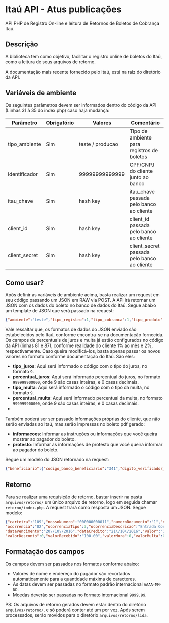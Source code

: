 # Itaú API - Atus publicações
API PHP de Registro On-line e leitura de Retornos de Boletos de Cobrança Itaú.


## Descrição
A biblioteca tem como objetivo, facilitar o registro online de boletos do Itaú, como a leitura de seus arquivos de retorno.

A documentação mais recente fornecido pelo Itaú, está na raiz do diretório da API.


## Variáveis de ambiente
Os seguintes parâmetros devem ser informados dentro do código da API (Linhas 31 à 35 do index.php) caso haja mudança:

Parâmetro | Obrigatório | Valores | Comentário
------------ | ------------- | ------------- | -------------
tipo_ambiente | Sim | teste / producao | Tipo de ambiente para registros de boletos
identificador | Sim | 99999999999999 | CPF/CNPJ do cliente junto ao banco
itau_chave | Sim | hash key | itau_chave passada pelo banco ao cliente
client_id | Sim | hash key | client_id passada pelo banco ao cliente
client_secret | Sim | hash key | client_secret passada pelo banco ao cliente

## Como usar?
Após definir as variáveis de ambiente acima, basta realizar um request em seu código passando um JSON em RAW via POST.
A API irá retornar um JSON com os dados do boleto no banco de dados do Itaú. Segue abaixo um template de JSON que será passado na request:  

```json
{"ambiente":"teste","tipo_registro":1,"tipo_cobranca":1,"tipo_produto":"6","subproduto":"8","titulo_aceite":"N","tipo_carteira_titulo":"109","nosso_numero":"4729","data_vencimento":"2019-07-19","valor_cobrado":"1969.15","seu_numero":"4729","especie":"1","data_emissao":"2019-07-11","data_limite_pagamento":"2019-07-19","tipo_pagamento":3,"indicador_pagamento_parcial":"false","informacoes":"NOTAFISCAL 6663","protesto":"","cpf_cnpj_pagador":"15016827000160","nome_pagador":"HOSPITAL E MATERNIDADE SAO MAT","logradouro_pagador":"AV ACLIMACAO 335","bairro_pagador":"BOSQUE DA SAUDE","cidade_pagador":"CUIABA","uf_pagador":"MT","cep_pagador":'78050040',"codigo_moeda_cnab":"9","cpf_cnpj_beneficiario":"08182332000146","agencia_beneficiario":"0288","conta_beneficiario":"88173","digito_verificador_conta_beneficiario":"3","tipo_desconto":"0","tipo_autorizacao_recebimento":"3","tipo_valor_percentual_recebimento":"V","valor_minimo_recebimento":"1969.15","percentual_minimo_recebimento":"","valor_maximo_recebimento":"1969.15","percentual_maximo_recebimento":""}
```
Vale ressaltar que, os formatos de dados do JSON enviado são estabelecidos pelo Itaú, conforme encontra-se na documentação fornecida. Os campos de percentuais de juros e multa já estão configurados no código da API (linhas 81 e 87), conforme realidade do cliente 1% ao mês e 2%, respectivamente. Caso queira modificá-los, basta apenas passar os novos valores no formato conforme documentação do Itaú. São eles:

* **tipo_juros**: Aqui será informado o código com o tipo do juros, no formato `9`.
* **percentual_juros**: Aqui será informado percentual do juros, no formato `999999900000`, onde 9 são casas inteiras, e 0 casas decimais.
* **tipo_multa**: Aqui será informado o código com o tipo da multa, no formato `9`.
* **percentual_multa**: Aqui será informado percentual da multa, no formato `999999900000`, onde 9 são casas inteiras, e 0 casas decimais.
* 
Também poderá ser ser passado informações próprias do cliente, que não serão enviadas ao Itaú, mas serão impressas no boleto pdf gerado:

* **informacoes**: Informar as instruções ou informações que você queira mostrar ao pagador do boleto.
* **protesto**: Informar as informações de protesto que você queira informar ao pagador do boleto.

Segue um modelo do JSON retornado na request:  

```json
{"beneficiario":{"codigo_banco_beneficiario":"341","digito_verificador_banco_beneficiario":"7","agencia_beneficiario":"0288","conta_beneficiario":"88173","digito_verificador_conta_beneficiario":"3","cpf_cnpj_beneficiario":"08182332000146","nome_razao_social_beneficiario":"TELEMAKO FRAGERIS PUBLICIDADE","logradouro_beneficiario":"AV HISTOR RUBENS DE MENDONCA","bairro_beneficiario":"JD ACLIMACAO","complemento_beneficiario":"ED AMERCIAN BUS","cidade_beneficiario":"CUIABA","uf_beneficiario":"MT","cep_beneficiario":"78050000"},"pagador":{"cpf_cnpj_pagador":"12049631000184","nome_razao_social_pagador":"MOURA DUBEUX ENGENHARIA S/A","logradouro_pagador":"AV ENGENHEIRO DOMINGOS FERREIRA 467","complemento_pagador":"","bairro_pagador":"PINA","cidade_pagador":"RECIFE","uf_pagador":"PE","cep_pagador":"51011050"},"sacador_avalista":{"cpf_cnpj_sacador_avalista":"00000000000000","nome_razao_social_sacador_avalista":""},"moeda":{"sigla_moeda":"R$","quantidade_moeda":0,"cotacao_moeda":0},"especie_documento":"DM","vencimento_titulo":"2019-07-20","tipo_carteira_titulo":"109","nosso_numero":"000055554","seu_numero":"005555","codigo_barras":"34191795600000444001090000555540288881733000","numero_linha_digitavel":"34191090080055554028588817330009179560000044400","local_pagamento":"ATE O VENCIMENTO PAGUE EM QUALQUER BANCO OU CORRESPONDENTE NAO BANCARIO. APOS O VENCIMENTO, ACESSE ITAU.COM.BR/BOLETOS E PAGUE EM QUALQUER BANCO OU CORRESPONDENTE NAO BANCARIO.","data_processamento":"2019-07-12","data_emissao":"2019-07-12","uso_banco":"","valor_titulo":444,"valor_desconto":0,"valor_outra_deducao":0,"valor_juro_multa":0,"valor_outro_acrescimo":0,"valor_total_cobrado":0,"lista_texto_informacao_cliente_beneficiario":[{"texto_informacao_cliente_beneficiario":""},{"texto_informacao_cliente_beneficiario":""},{"texto_informacao_cliente_beneficiario":""},{"texto_informacao_cliente_beneficiario":""},{"texto_informacao_cliente_beneficiario":""},{"texto_informacao_cliente_beneficiario":""},{"texto_informacao_cliente_beneficiario":""},{"texto_informacao_cliente_beneficiario":""},{"texto_informacao_cliente_beneficiario":""}]}
```

## Retorno
Para se realizar uma requisição de retorno, bastar inserir na pasta `arquivos/retorno/` um único arquivo de retorno, logo em seguida chamar `retorno/index.php`. A request trará como resposta um JSON. 
Segue modelo:  
```json
{"carteira":"109","nossoNumero":"000000000011","numeroDocumento":"1","numeroControle":"0000000000000000000000000",  
"ocorrencia":"02","ocorrenciaTipo":3,"ocorrenciaDescricao":"Entrada Confirmada","dataOcorrencia":"20\/10\/2016",  
"dataVencimento":"20\/10\/2016","dataCredito":"21\/10\/2016","valor":"100.00","valorTarifa":"4.20","valorIOF":0,"valorAbatimento":0,  
"valorDesconto":0,"valorRecebido":"100.00","valorMora":0,"valorMulta":0,"error":null,"trash":[]}
```
## Formatação dos campos
Os campos devem ser passados nos formatos conforme abaixo:

* Valores de nome e endereço do pagador são recortados automaticamente para a quantidade máxima de caracteres.
* As datas devem ser passadas no formato padrão internacional `AAAA-MM-DD`.
* Moedas deverão ser passadas no formato internacional `9999.99`.

PS: Os arquivos de retorno gerados devem estar dentro do diretório `arquivos/retorno/`, e só poderá conter até um por vez. Após serem processados, serão movidos para o diretório `arquivos/retorno/lida`.
